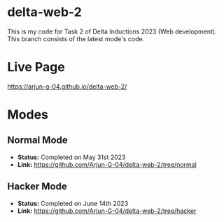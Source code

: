 # delta-web-2
This is my code for Task 2 of Delta Inductions 2023 (Web development). This branch consists of the latest mode's code.

# Live Page
https://arjun-g-04.github.io/delta-web-2/

# Modes

## Normal Mode

- **Status:** Completed on May 31st 2023
- **Link:** https://github.com/Arjun-G-04/delta-web-2/tree/normal

## Hacker Mode
- **Status:** Completed on June 14th 2023
- **Link:** https://github.com/Arjun-G-04/delta-web-2/tree/hacker
